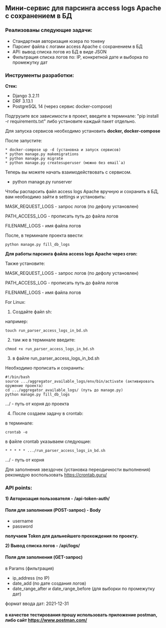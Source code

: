 ## **Мини-сервис для парсинга access logs Apache  c сохранением в БД**

### Реализованы следующие задачи:
* Стандартная авторизация юзера по токену 
* Парсинг файла с логами access Apache с сохранением в БД
* API: вывод списка логов из БД в виде JSON 
* Фильтрация списка логов по: IP, конкретной дате и выборка по промежутку дат

### Инструменты разработки:

**Стек:**

* Django 3.2.11
* DRF 3.13.1
* PostgreSQL 14 (через сервис docker-compose)


Подгрузите все зависимости в проект, введите в терминале: "pip install -r requirements.txt" либо установите каждый пакет отдельно.

Для запуска сервисов необходимо установить **docker, docker-compose**

После запустите:
```
* docker-compose up -d (установка и запуск сервисов)
* python manage.py makemigrations
* python manage.py migrate
* python manage.py createsuperuser (можно без email`a)
```

Теперь вы можете начать взаимодействовать с сервисом.
* python manage.py runserver

Чтобы распарсить файл access logs Apache вручную и сохранить в БД, вам необходимо зайти в settings и установить:

MASK_REQUEST_LOGS - запрос логов (по дефолу установлен)

PATH_ACCESS_LOG - прописать путь до файла логов

FILENAME_LOGS - имя файла логов

После, в терминале проекта ввести:
```
python manage.py fill_db_logs
```
**Для работы парсинга файла access logs Apache через cron:**

Также установите:

MASK_REQUEST_LOGS - запрос логов (по дефолу установлен)

PATH_ACCESS_LOG - прописать путь до файла логов

FILENAME_LOGS - имя файла логов

For Linux:

1) Cоздайте файл sh:

например: 
```
touch run_parser_access_logs_in_bd.sh
```
2) там же в терминале введите:
```
chmod +x run_parser_access_logs_in_bd.sh
```
3) в файле run_parser_access_logs_in_bd.sh

Необходимо прописать и сохранить:
```
#!/bin/bash
source .../aggregator_available_logs/env/bin/activate (активировать оружение проекта)
cd .../aggregator_available_logs/ (путь до manage.py)
python manage.py fill_db_logs
```
.../ - путь от корня до проекта

4) После создаем задачу в crontab:
    
в терминале:
```
crontab -e
```
в файле crontab указываем следующие:
```
* * * * * .../run_parser_access_logs_in_bd.sh
```
.../ - путь от корня

Для заполнения звездочек (установка переодичности выполнения) рекомедую воспользовать https://crontab.guru/ 
### API points:

**1) Авторизация пользователя -**
**/api-token-auth/**
#### Поля для заполнения (POST-запрос) - Body
* username
* password

**получаем Token для дальнейшего прохождения по проекту.**


**2) Вывод списка логов -** **/api/logs/**
#### Поля для заполнения (GET-запрос)
в Params (фильтрация)
* ip_address (по IP)
* date_add (по дате создания логов)
* date_range_after и date_range_before (для выборки по промежутку дат)

формат ввода дат: 2021-12-31


#### в качестве тестирования прошу использовать приложение postman, либо сайт https://www.postman.com/
